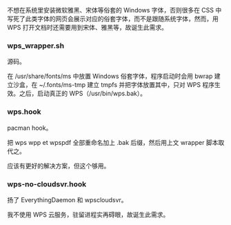 不想在系统里安装微软雅黑、宋体等俗套的 Windows 字体，否则很多在 CSS 中写死了此类字体的网页会展示对应的俗套字体，而不是跟随系统字体，然而，用 WPS 打开文档时还需要用到宋体、雅黑等，故诞生此需求。

### wps_wrapper.sh

源码。

在 /usr/share/fonts/ms 中放置 Windows 俗套字体，程序启动时会用 bwrap 建立沙盒，在 ~/.fonts/ms-tmp 建立 tmpfs 并把字体放置其中，只对 WPS 程序生效。之后，启动真正的 WPS（/usr/bin/wps.bak）。

### wps.hook

pacman hook。

把 wps wpp et wpspdf 全部重命名加上 .bak 后缀，然后用上文 wrapper 脚本取代之。

应该有更好的解决方案，但这个够用。

### wps-no-cloudsvr.hook

扬了 EverythingDaemon 和 wpscloudsvr。

我不使用 WPS 云服务，驻留进程实再碍眼，故诞生此需求。